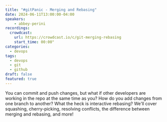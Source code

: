 ```yaml
---
title: "#gitPanic - Merging and Rebasing"
date: 2024-06-11T13:00:00-04:00
speakers:
    - abbey-perini
recordings:
  crowdcast:
    url: https://crowdcast.io/c/git-merging-rebasing
    start_time: 00:00"
categories:
  - devops
tags:
  - devops
  - git
  - github
draft: false
featured: true
---
```


You can commit and push changes, but what if other developers are working in the repo at the same time as you? How do you add changes from one branch to another? What the heck is interactive rebasing? We'll cover squashing, cherry-picking, resolving conflicts, the difference between merging and rebasing, and more!